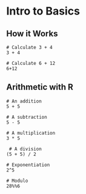 # Intro to Basics

## How it Works
```
# Calculate 3 + 4
3 + 4

# Calculate 6 + 12
6+12
```
## Arithmetic with R
```
# An addition
5 + 5 

# A subtraction
5 - 5 

# A multiplication
3 * 5

 # A division
(5 + 5) / 2 

# Exponentiation
2^5

# Modulo
28%%6
```
## 
